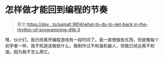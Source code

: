 # 怎样做才能回到编程的节奏

> 原文:[https://dev . to/samalt 9814/what-to-do-to-get-back in-the-rhythm-of-programming-49k 0](https://dev.to/samalt9814/what-to-do-to-get-back-in-the-rhythm-of-programming-49k0)

嘿，伙计们，我已经离开编程游戏有一段时间了。我一直想做些东西，但是像每个初学者一样，我不知道该做些什么。我制作过不和谐机器人，但我已经远离不和谐，因为我不怎么用它。